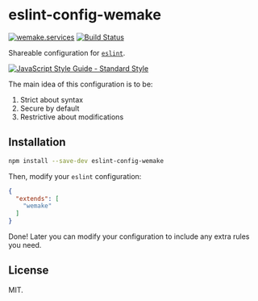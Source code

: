 # eslint-config-wemake

[![wemake.services](https://img.shields.io/badge/style-wemake.services-green.svg?label=&logo=data%3Aimage%2Fpng%3Bbase64%2CiVBORw0KGgoAAAANSUhEUgAAABAAAAAQCAMAAAAoLQ9TAAAABGdBTUEAALGPC%2FxhBQAAAAFzUkdCAK7OHOkAAAAbUExURQAAAAAAAAAAAAAAAAAAAAAAAAAAAAAAAP%2F%2F%2F5TvxDIAAAAIdFJOUwAjRA8xXANAL%2Bv0SAAAADNJREFUGNNjYCAIOJjRBdBFWMkVQeGzcHAwksJnAPPZGOGAASzPzAEHEGVsLExQwE7YswCb7AFZSF3bbAAAAABJRU5ErkJggg%3D%3D)](http://wemake.services) [![Build Status](https://travis-ci.org/wemake-services/eslint-config-wemake.svg?branch=master)](https://travis-ci.org/wemake-services/eslint-config-wemake)

Shareable configuration for [`eslint`](https://github.com/eslint/eslint).

[![JavaScript Style Guide - Standard Style](https://cdn.rawgit.com/standard/standard/master/badge.svg)](http://standardjs.com)

The main idea of this configuration is to be:

1. Strict about syntax
2. Secure by default
3. Restrictive about modifications


## Installation

```bash
npm install --save-dev eslint-config-wemake
```

Then, modify your `eslint` configuration:

```json
{
  "extends": [
    "wemake"
  ]
}
```

Done! Later you can modify your configuration to include 
any extra rules you need.

## License

MIT.
